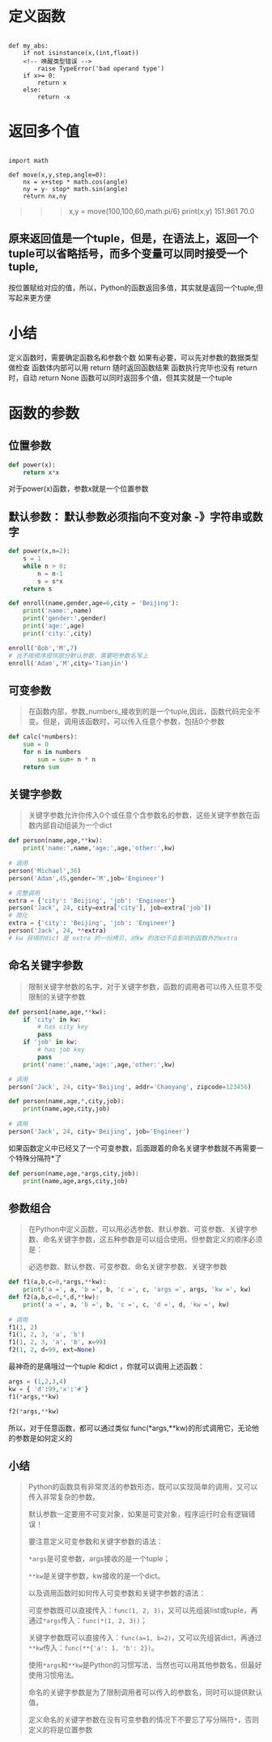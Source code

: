 # 定义函数

```python3

def my_abs:
	if not isinstance(x,(int,float))
	<!-- 唤醒类型错误 -->
		raise TypeError('bad operand type')
	if x>= 0:
		return x
	else:
		return -x
```

# 返回多个值

```python3

import math

def move(x,y,step,angle=0):
	nx = x+step * math.cos(angle)
	ny = y- stop* math.sin(angle)
	return nx,ny
```

>>> x,y = move(100,100,60,math.pi/6)
>>> print(x,y)
>>> 151.961 70.0

## 原来返回值是一个tuple，但是，在语法上，返回一个tuple可以省略括号，而多个变量可以同时接受一个tuple,
按位置赋给对应的值，所以，Python的函数返回多值，其实就是返回一个tuple,但写起来更方便

# 小结

定义函数时，需要确定函数名和参数个数
如果有必要，可以先对参数的数据类型做检查
函数体内部可以用 return 随时返回函数结果
函数执行完毕也没有 return 时，自动 return None
函数可以同时返回多个值，但其实就是一个tuple



# 函数的参数

## 位置参数
```python
def power(x):
	return x*x
```
对于power(x)函数，参数x就是一个位置参数

## 默认参数： 默认参数必须指向不变对象 -》字符串或数字
```python
def power(x,n=2):
	s = 1
	while n > 0:
		n = n-1
		s = s*x
	return s

def enroll(name,gender,age=6,city = 'Beijing'):
	print('name:',name)
	print('gender:',gender)
	print('age:',age)
	print('city:',city)

enroll('Bob','M',7)
# 当不按顺序提供部分默认参数，需要吧参数名写上
enroll('Adam','M',city='Tianjin')
```

## 可变参数

> 在函数内部，参数_numbers_接收到的是一个tuple,因此，函数代码完全不变。但是，调用该函数时，可以传入任意个参数，包括0个参数


```python
def calc(*numbers):
    sum = 0
    for n in numbers
    	sum = sum+ n * n
    return sum
```



## 关键字参数

> 关键字参数允许你传入0个或任意个含参数名的参数，这些关键字参数在函数内部自动组装为一个dict

```python
def person(name,age,**kw):
    print('name:',name,'age:',age,'other:',kw)
    
# 调用
person('Michael',36)
person('Adam',45,gender='M',job='Engineer')

# 完整调用
extra = {'city': 'Beijing', 'job': 'Engineer'}
person('Jack', 24, city=extra['city'], job=extra['job'])
# 简化
extra = {'city': 'Beijing', 'job': 'Engineer'}
person('Jack', 24, **extra)
# kw 获得的dict 是 extra 的一份拷贝，对kw 的改动不会影响到函数外的extra
```

## 命名关键字参数

> 限制关键字参数的名字，对于关键字参数，函数的调用者可以传入任意不受限制的关键字参数

```python
def person1(name,age,**kw):
    if 'city' in kw:
        # has city key
        pass
   	if 'job' in kw:
        # has job key
        pass
    print('name:',name,'age:',age,'other:',kw)

# 调用
person('Jack', 24, city='Beijing', addr='Chaoyang', zipcode=123456)

def person(name,age,*,city,job):
	print(name,age,city,job)
 
# 调用
person('Jack', 24, city='Beijing', job='Engineer')
```

如果函数定义中已经又了一个可变参数，后面跟着的命名关键字参数就不再需要一个特殊分隔符*了

```python
def person(name,age,*args,city,job):
    print(name,age,args,city,job)
```



## 参数组合

> 在Python中定义函数，可以用必选参数、默认参数、可变参数、关键字参数、命名关键字参数，这五种参数是可以组合使用。但参数定义的顺序必须是：
>
> 必选参数、默认参数、可变参数、命名关键字参数、关键字参数

```python
def f1(a,b,c=0,*args,**kw):
	print('a =', a, 'b =', b, 'c =', c, 'args =', args, 'kw =', kw)
def f2(a,b,c=0,*,d,**kw):
    print('a =', a, 'b =', b, 'c =', c, 'd =', d, 'kw =', kw)
    
# 调用
f1(1, 2)
f1(1, 2, 3, 'a', 'b')
f1(1, 2, 3, 'a', 'b', x=99)
f2(1, 2, d=99, ext=None)
```

最神奇的是痛哦过一个tuple 和dict ，你就可以调用上述函数：

```python
args = (1,2,3,4)
kw = { 'd':99,'x':'#'}
f1(*args,**kw)

f2(*args,**kw)
```

所以，对于任意函数，都可以通过类似 func(*args,**kw)的形式调用它，无论他的参数是如何定义的



## 小结

> Python的函数具有非常灵活的参数形态，既可以实现简单的调用，又可以传入非常复杂的参数。
>
> 默认参数一定要用不可变对象，如果是可变对象，程序运行时会有逻辑错误！
>
> 要注意定义可变参数和关键字参数的语法：
>
> `*args`是可变参数，args接收的是一个tuple；
>
> `**kw`是关键字参数，kw接收的是一个dict。
>
> 以及调用函数时如何传入可变参数和关键字参数的语法：
>
> 可变参数既可以直接传入：`func(1, 2, 3)`，又可以先组装list或tuple，再通过`*args`传入：`func(*(1, 2, 3))`；
>
> 关键字参数既可以直接传入：`func(a=1, b=2)`，又可以先组装dict，再通过`**kw`传入：`func(**{'a': 1, 'b': 2})`。
>
> 使用`*args`和`**kw`是Python的习惯写法，当然也可以用其他参数名，但最好使用习惯用法。
>
> 命名的关键字参数是为了限制调用者可以传入的参数名，同时可以提供默认值。
>
> 定义命名的关键字参数在没有可变参数的情况下不要忘了写分隔符`*`，否则定义的将是位置参数